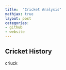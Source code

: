 ```yaml
---
title:  "Cricket Analysis"
mathjax: true
layout: post
categories:
- github
- website
---
```


## Cricket History

criuck
